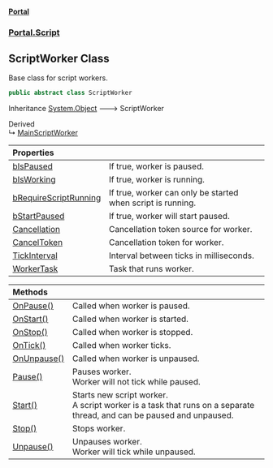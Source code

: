 #### [Portal](index.md 'index')
### [Portal.Script](Portal.Script.md 'Portal.Script')

## ScriptWorker Class

Base class for script workers.

```csharp
public abstract class ScriptWorker
```

Inheritance [System.Object](https://docs.microsoft.com/en-us/dotnet/api/System.Object 'System.Object') &#129106; ScriptWorker

Derived  
&#8627; [MainScriptWorker](MainScriptWorker.md 'Portal.Script.Workers.MainScriptWorker')

| Properties | |
| :--- | :--- |
| [bIsPaused](ScriptWorker.bIsPaused.md 'Portal.Script.ScriptWorker.bIsPaused') | If true, worker is paused. |
| [bIsWorking](ScriptWorker.bIsWorking.md 'Portal.Script.ScriptWorker.bIsWorking') | If true, worker is running. |
| [bRequireScriptRunning](ScriptWorker.bRequireScriptRunning.md 'Portal.Script.ScriptWorker.bRequireScriptRunning') | If true, worker can only be started when script is running. |
| [bStartPaused](ScriptWorker.bStartPaused.md 'Portal.Script.ScriptWorker.bStartPaused') | If true, worker will start paused. |
| [Cancellation](ScriptWorker.Cancellation.md 'Portal.Script.ScriptWorker.Cancellation') | Cancellation token source for worker. |
| [CancelToken](ScriptWorker.CancelToken.md 'Portal.Script.ScriptWorker.CancelToken') | Cancellation token for worker. |
| [TickInterval](ScriptWorker.TickInterval.md 'Portal.Script.ScriptWorker.TickInterval') | Interval between ticks in milliseconds. |
| [WorkerTask](ScriptWorker.WorkerTask.md 'Portal.Script.ScriptWorker.WorkerTask') | Task that runs worker. |

| Methods | |
| :--- | :--- |
| [OnPause()](ScriptWorker.OnPause().md 'Portal.Script.ScriptWorker.OnPause()') | Called when worker is paused. |
| [OnStart()](ScriptWorker.OnStart().md 'Portal.Script.ScriptWorker.OnStart()') | Called when worker is started. |
| [OnStop()](ScriptWorker.OnStop().md 'Portal.Script.ScriptWorker.OnStop()') | Called when worker is stopped. |
| [OnTick()](ScriptWorker.OnTick().md 'Portal.Script.ScriptWorker.OnTick()') | Called when worker ticks. |
| [OnUnpause()](ScriptWorker.OnUnpause().md 'Portal.Script.ScriptWorker.OnUnpause()') | Called when worker is unpaused. |
| [Pause()](ScriptWorker.Pause().md 'Portal.Script.ScriptWorker.Pause()') | Pauses worker.<br/>Worker will not tick while paused. |
| [Start()](ScriptWorker.Start().md 'Portal.Script.ScriptWorker.Start()') | Starts new script worker.<br/>A script worker is a task that runs on a separate thread, and can be paused and unpaused. |
| [Stop()](ScriptWorker.Stop().md 'Portal.Script.ScriptWorker.Stop()') | Stops worker. |
| [Unpause()](ScriptWorker.Unpause().md 'Portal.Script.ScriptWorker.Unpause()') | Unpauses worker.<br/>Worker will tick while unpaused. |

